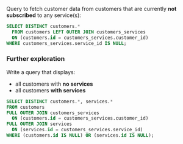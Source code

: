 Query to fetch customer data from customers that are currently __not subscribed__ to any service(s):

```sql
SELECT DISTINCT customers.*
  FROM customers LEFT OUTER JOIN customers_services
  ON (customers.id = customers_services.customer_id)
WHERE customers_services.service_id IS NULL;
```



### Further exploration

Write a query that displays:

- all customers with __no services__
- all customers __with services__

```sql
SELECT DISTINCT customers.*, services.*
FROM customers
FULL OUTER JOIN customers_services
  ON (customers.id = customers_services.customer_id)
FULL OUTER JOIN services
  ON (services.id = customers_services.service_id)
WHERE (customers.id IS NULL) OR (services.id IS NULL);
```